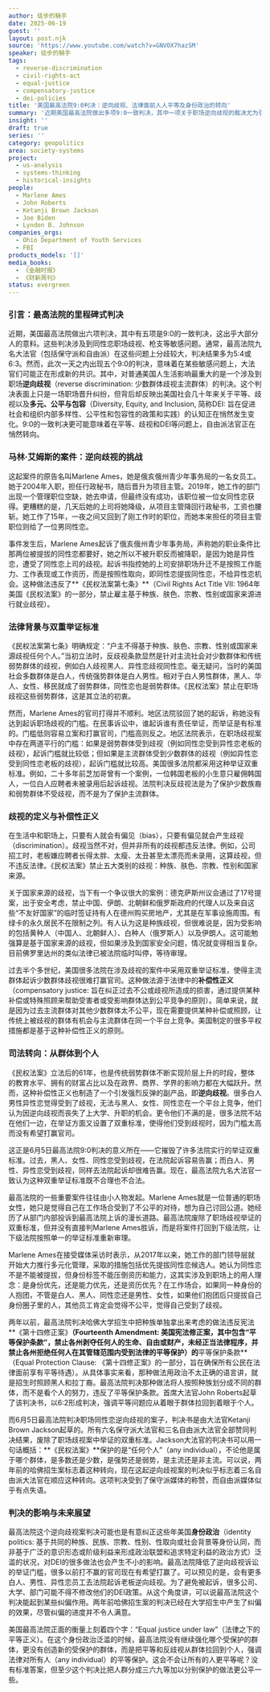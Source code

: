 ```yaml
---
author: 徒步的騎手
date: 2025-06-19
guest: ''
layout: post.njk
source: 'https://www.youtube.com/watch?v=GNVOX7hazSM'
speaker: 徒步的騎手
tags:
  - reverse-discrimination
  - civil-rights-act
  - equal-justice
  - compensatory-justice
  - dei-policies
title: '美国最高法院9:0判决：逆向歧视、法律面前人人平等及身份政治的转向'
summary: '近期美国最高法院做出多项9:0一致判决，其中一项关于职场逆向歧视的裁决尤为引人关注。该判决废除了职场歧视诉讼中的双重举证标准，强调《民权法案》保护的是“任何个人”，而非特定群体。这标志着美国司法在平等问题上正从关注群体补偿转向强调个体权利，对身份政治和多元、公平与包容（DEI）政策将产生深远影响。'
insight: ''
draft: true
series: ''
category: geopolitics
area: society-systems
project:
  - us-analysis
  - systems-thinking
  - historical-insights
people:
  - Marlene Ames
  - John Roberts
  - Ketanji Brown Jackson
  - Joe Biden
  - Lyndon B. Johnson
companies_orgs:
  - Ohio Department of Youth Services
  - FBI
products_models: '[]'
media_books:
  - 《金融时报》
  - 《财新周刊》
status: evergreen
---
```


### 引言：最高法院的里程碑式判决

近期，美国最高法院做出六项判决，其中有五项是9:0的一致判决，这出乎大部分人的意料。这些判决涉及到同性恋职场歧视、枪支等敏感问题。通常，最高法院九名大法官（包括保守派和自由派）在这些问题上分歧较大，判决结果多为5:4或6:3。然而，此次一天之内出现五个9:0的判决，意味着在某些敏感问题上，大法官们可能正在形成新的共识。其中，对普通美国人生活影响最重大的是一个涉及到职场**逆向歧视**（reverse discrimination: 少数群体歧视主流群体）的判决。这个判决表面上只是一场职场晋升纠纷，但背后却反映出美国社会几十年来关于平等、歧视以及**多元、公平与包容**（Diversity, Equity, and Inclusion, 简称DEI: 旨在促进社会和组织内部多样性、公平性和包容性的政策和实践）的认知正在悄然发生变化。9:0的一致判决更可能意味着在平等、歧视和DEI等问题上，自由派法官正在悄然转向。

### 马林·艾姆斯的案件：逆向歧视的挑战

这起案件的原告名叫Marlene Ames，她是俄亥俄州青少年事务局的一名女员工。她于2004年入职，担任行政秘书，随后晋升为项目主管。2019年，她工作的部门出现一个管理职位空缺，她去申请，但最终没有成功，该职位被一位女同性恋获得。更糟糕的是，几天后她的上司将她降级，从项目主管降回行政秘书，工资也腰斩。她工作了15年，一夜之间又回到了刚工作时的职位，而她本来担任的项目主管职位则给了一位男同性恋。

事件发生后，Marlene Ames起诉了俄亥俄州青少年事务局，声称她的职业条件比那两位被提拔的同性恋都要好，她之所以不被升职反而被降职，是因为她是异性恋，遭受了同性恋上司的歧视。起诉书指控她的上司安排职场升迁不是按照工作能力、工作表现或工作资历，而是按照性取向，即同性恋提拔同性恋，不给异性恋机会。这种做法违反了**《民权法案第七条》**（Civil Rights Act Title VII: 1964年美国《民权法案》的一部分，禁止雇主基于种族、肤色、宗教、性别或国家来源进行就业歧视）。

### 法律背景与双重举证标准

《民权法案第七条》明确规定：“户主不得基于种族、肤色、宗教、性别或国家来源歧视任何个人。”当初立法时，反歧视条款显然是针对主流社会对少数群体和传统弱势群体的歧视，例如白人歧视黑人、异性恋歧视同性恋。毫无疑问，当时的美国社会多数群体是白人，传统强势群体是白人男性。相对于白人男性群体，黑人、华人、女性、移民就成了弱势群体，同性恋也是弱势群体。《民权法案》禁止在职场歧视这些弱势群体，这是其立法的初衷。

然而，Marlene Ames的官司打得并不顺利。地区法院驳回了她的起诉，称她没有达到起诉职场歧视的门槛。在民事诉讼中，谁起诉谁有责任举证，而举证是有标准的。门槛低则容易立案和打赢官司，门槛高则反之。地区法院表示，在职场歧视案中存在两道平行的门槛：如果是弱势群体受到歧视（例如同性恋受到异性恋老板的歧视），起诉门槛就比较低；但如果是主流群体受到少数群体的歧视（例如异性恋受到同性恋老板的歧视），起诉门槛就比较高。美国很多法院都采用这种举证双重标准。例如，二十多年前芝加哥曾有一个案例，一位韩国老板的小生意只雇佣韩国人，一位白人应聘者未被录用后起诉歧视。法院判决反歧视法是为了保护少数族裔和弱势群体不受歧视，而不是为了保护主流群体。

### 歧视的定义与补偿性正义

在生活中和职场上，只要有人就会有偏见（bias），只要有偏见就会产生歧视（discrimination）。歧视当然不对，但并非所有的歧视都违反法律。例如，公司招工时，老板嫌应聘者长得太胖、太瘦、太丑甚至太漂亮而未录用，这算歧视，但不违反法律。《民权法案》禁止五大类别的歧视：种族、肤色、宗教、性别和国家来源。

关于国家来源的歧视，当下有一个争议很大的案例：德克萨斯州议会通过了17号提案，出于安全考虑，禁止中国、伊朗、北朝鲜和俄罗斯政府的代理人以及来自这些“不友好国家”的临时签证持有人在德州购买房地产，尤其是在军事设施周围。有绿卡的永久居民不在限制之列。有人认为这是种族歧视，但很难说是，因为受影响的包括黄种人（中国人、北朝鲜人）、白种人（俄罗斯人）以及伊朗人。这可能勉强算是基于国家来源的歧视，但如果涉及到国家安全问题，情况就变得相当复杂。目前佛罗里达州的类似法律已被法院临时叫停，等待审理。

过去半个多世纪，美国很多法院在涉及歧视的案件中采用双重举证标准，使得主流群体起诉少数群体歧视很难打赢官司。这种做法源于法律中的**补偿性正义**（compensatory justice: 旨在纠正过去不公或歧视所造成的损害，通过提供某种补偿或特殊照顾来帮助受害者或受影响群体达到公平竞争的原则）。简单来说，就是因为过去主流群体对其他少数群体太不公平，现在需要提供某种补偿或照顾，让传统上被歧视的群体有机会与主流群体在同一个平台上竞争。美国制定的很多平权措施都是基于这种补偿性正义的原则。

### 司法转向：从群体到个人

《民权法案》立法后的61年，也是传统弱势群体不断实现阶层上升的时段，整体的教育水平、拥有的财富占比以及在政界、商界、学界的影响力都在大幅跃升。然而，这种补偿性正义也制造了一个引发强烈反弹的副产品，即**逆向歧视**。很多白人男性异性恋觉得受到了歧视，无法与黑人、女性、同性恋在一个平台上竞争，他们认为因逆向歧视而丧失了上大学、升职的机会。更令他们不满的是，很多法院不站在他们一边，在举证方面又设置了双重标准，使得他们受到歧视时，因为门槛太高而没有希望打赢官司。

这正是6月5日最高法院9:0判决的意义所在——它摧毁了许多法院实行的举证双重标准。过去，黑人、女性、同性恋受到歧视，在法院起诉容易告赢；而白人、男性、异性恋受到歧视，同样去法院起诉却很难告赢。现在，最高法院九名大法官一致认为这种双重举证标准既不合理也不合法。

最高法院的一些重要案件往往由小人物发起。Marlene Ames就是一位普通的职场女性，她只是觉得自己在工作场合受到了不公平的对待，想为自己讨回公道。她经历了从部门内部投诉到最高法院上诉的漫长道路。最高法院废除了职场歧视举证的双重标准，但并没有直接判Marlene Ames胜诉，而是将案件打回到下级法院，让下级法院按照单一的举证标准重新审理。

Marlene Ames在接受媒体采访时表示，从2017年以来，她工作的部门领导层就开始大力推行多元化管理，采取的措施包括优先提拔同性恋候选人。她认为同性恋不是不能被提拔，但身份标签不能压倒资历和能力，这其实涉及到职场上的用人理念：是身份优先，还是能力优先，还是资历优先？在工作场合，如果同一种身份的人抱团，不管是白人、黑人、同性恋还是男性、女性，如果他们抱团后只提拔自己身份圈子里的人，其他员工肯定会觉得不公平，觉得自己受到了歧视。

两年以前，最高法院判决哈佛大学招生中把种族单独拿出来考虑的做法违反宪法**《第十四修正案》**（Fourteenth Amendment: 美国宪法修正案，其中包含“平等保护条款”，禁止各州剥夺任何人的生命、自由或财产，未经正当法律程序，并禁止各州拒绝任何人在其管辖范围内受到法律的平等保护）的**平等保护条款**（Equal Protection Clause: 《第十四修正案》的一部分，旨在确保所有公民在法律面前享有平等待遇）。从具体事实来看，那种做法用政治不太正确的语言讲，就是招生时照顾黑人和拉丁裔。最高法院判决那种做法将人按照种族划分成不同的群体，而不是看个人的努力，违反了平等保护条款。首席大法官John Roberts起草了该判决书，以6:2形成判决，强调平等问题应从着眼于群体拉回到着眼于个人。

而6月5日最高法院判决职场同性恋逆向歧视的案子，判决书是由大法官Ketanji Brown Jackson起草的。所有六名保守派大法官和三名自由派大法官全部赞同判决结果，废除了职场歧视案中举证的双重标准。Jackson大法官的判决书可以用一句话概括：**《民权法案》**保护的是“任何个人”（any individual），不论他是属于哪个群体，是多数还是少数，是强势还是弱势，是主流还是非主流。可以说，两年前的哈佛招生案标志着这种转向，现在这起逆向歧视案的判决似乎标志着三名自由派大法官在顺应这种转向。这项判决受到了保守派媒体的称赞，而自由派媒体似乎有点失语。

### 判决的影响与未来展望

最高法院这个逆向歧视案判决可能也是有意纠正这些年美国**身份政治**（identity politics: 基于共同的种族、民族、宗教、性别、性取向或社会背景等身份认同，而非基于广泛的意识形态或阶级利益来形成政治联盟和追求特定利益的政治方式）泛滥的状况，对DEI的很多做法也会产生不小的影响。最高法院降低了逆向歧视诉讼的举证门槛，很多以前打不赢的官司现在有希望打赢了。可以预见的是，会有更多白人、男性、异性恋员工去法院起诉老板逆向歧视。为了避免被起诉，很多公司、大学、部门可能不得不修改他们的DEI政策。从这个角度讲，可以说最高法院这个判决能起到某些纠偏作用。两年前哈佛招生案的判决已经在大学招生中产生了纠偏的效果，尽管纠偏的进度并不令人满意。

美国最高法院正面的衡量上刻着四个字：“Equal justice under law”（法律之下的平等正义）。在这个身份政治泛滥的时候，最高法院没有继续强化哪个受保护的群体，更没有创造新的受保护的群体，而是把平等和反歧视从群体拉回到个人，强调法律对所有人（any individual）的平等保护。这会不会让所有的人更平等呢？没有标准答案，但至少这个判决比把人群分成三六九等加以分别保护的做法更公平一些。